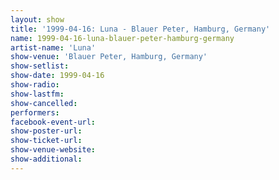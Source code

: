 ```yaml
---
layout: show
title: '1999-04-16: Luna - Blauer Peter, Hamburg, Germany'
name: 1999-04-16-luna-blauer-peter-hamburg-germany
artist-name: 'Luna'
show-venue: 'Blauer Peter, Hamburg, Germany'
show-setlist: 
show-date: 1999-04-16
show-radio: 
show-lastfm: 
show-cancelled: 
performers: 
facebook-event-url: 
show-poster-url: 
show-ticket-url: 
show-venue-website: 
show-additional: 
---
```


